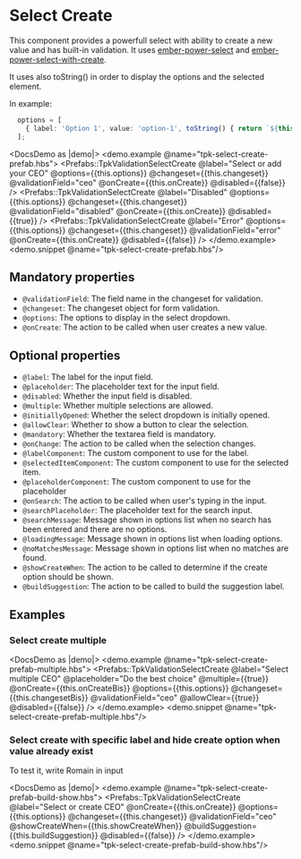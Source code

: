 # Select Create

This component provides a powerfull select with ability to create a new value and has built-in validation. It uses [ember-power-select](https://ember-power-select.com/) and [ember-power-select-with-create](https://github.com/cibernox/ember-power-select-with-create).

It uses also toString() in order to display the options and the selected element.

In example: 

```ts
  options = [
    { label: 'Option 1', value: 'option-1', toString() { return `${this.label}`; } }
  ];
```

<DocsDemo as |demo|>
  <demo.example @name="tpk-select-create-prefab.hbs">
      <Prefabs::TpkValidationSelectCreate
        @label="Select or add your CEO"
        @options={{this.options}}
        @changeset={{this.changeset}} 
        @validationField="ceo"
        @onCreate={{this.onCreate}}
        @disabled={{false}}
      />
      <Prefabs::TpkValidationSelectCreate
        @label="Disabled"
        @options={{this.options}}
        @changeset={{this.changeset}} 
        @validationField="disabled"
        @onCreate={{this.onCreate}}
        @disabled={{true}}
      />
      <Prefabs::TpkValidationSelectCreate
        @label="Error"
        @options={{this.options}}
        @changeset={{this.changeset}} 
        @validationField="error"
        @onCreate={{this.onCreate}}
        @disabled={{false}}
      />
  </demo.example>
  <demo.snippet @name="tpk-select-create-prefab.hbs"/>
</DocsDemo>

## Mandatory properties

- `@validationField`: The field name in the changeset for validation.
- `@changeset`: The changeset object for form validation.
- `@options`: The options to display in the select dropdown.
- `@onCreate`: The action to be called when user creates a new value.

## Optional properties

- `@label`: The label for the input field.
- `@placeholder`: The placeholder text for the input field.
- `@disabled`: Whether the input field is disabled.
- `@multiple`: Whether multiple selections are allowed.
- `@initiallyOpened`: Whether the select dropdown is initially opened.
- `@allowClear`: Whether to show a button to clear the selection.
- `@mandatory`: Whether the textarea field is mandatory.
- `@onChange`: The action to be called when the selection changes. 
- `@labelComponent`: The custom component to use for the label.
- `@selectedItemComponent`: The custom component to use for the selected item.
- `@placeholderComponent`: The custom component to use for the placeholder
- `@onSearch`: The action to be called when user's typing in the input.
- `@searchPlaceholder`: The placeholder text for the search input.
- `@searchMessage`: Message shown in options list when no search has been entered and there are no options.
- `@loadingMessage`: Message shown in options list when loading options.
- `@noMatchesMessage`: Message shown in options list when no matches are found.
- `@showCreateWhen`: The action to be called to determine if the create option should be shown.
- `@buildSuggestion`: The action to be called to build the suggestion label.

## Examples

### Select create multiple

<DocsDemo as |demo|>
  <demo.example @name="tpk-select-create-prefab-multiple.hbs">
      <Prefabs::TpkValidationSelectCreate
        @label="Select multiple CEO"
        @placeholder="Do the best choice"
        @multiple={{true}}
        @onCreate={{this.onCreateBis}}
        @options={{this.options}}
        @changeset={{this.changesetBis}} 
        @validationField="ceo"
        @allowClear={{true}}
        @disabled={{false}}
      />
  </demo.example>
  <demo.snippet @name="tpk-select-create-prefab-multiple.hbs"/>
</DocsDemo>

### Select create with specific label and hide create option when value already exist
To test it, write Romain in input

<DocsDemo as |demo|>
  <demo.example @name="tpk-select-create-prefab-build-show.hbs">
      <Prefabs::TpkValidationSelectCreate
        @label="Select or create CEO"
        @onCreate={{this.onCreate}}
        @options={{this.options}}
        @changeset={{this.changeset}} 
        @validationField="ceo"
        @showCreateWhen={{this.showCreateWhen}}
        @buildSuggestion={{this.buildSuggestion}}
        @disabled={{false}}
      />
  </demo.example>
  <demo.snippet @name="tpk-select-create-prefab-build-show.hbs"/>
</DocsDemo>
